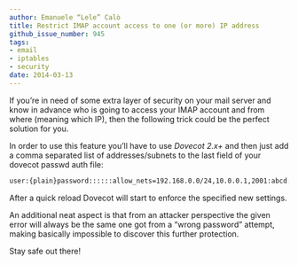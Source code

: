 ```yaml
---
author: Emanuele “Lele” Calò
title: Restrict IMAP account access to one (or more) IP address
github_issue_number: 945
tags:
- email
- iptables
- security
date: 2014-03-13
---
```




If you’re in need of some extra layer of security on your mail server and know in advance who is going to access your IMAP account and from where (meaning which IP), then the following trick could be the perfect solution for you.

In order to use this feature you’ll have to use *Dovecot 2.x+* and then just add a comma separated list of addresses/subnets to the last field of your dovecot passwd auth file:

```bash
user:{plain}password::::::allow_nets=192.168.0.0/24,10.0.0.1,2001:abcd:abcd::0:0/80
```

After a quick reload Dovecot will start to enforce the specified new settings.

An additional neat aspect is that from an attacker perspective the given error will always be the same one got from a “wrong password” attempt, making basically impossible to discover this further protection.

Stay safe out there!
